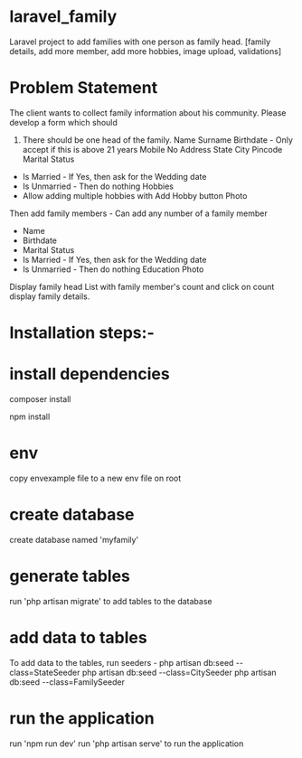 # laravel_family
Laravel project to add families with one person as family head. [family details, add more member, add more hobbies, image upload, validations]

# Problem Statement
The client wants to collect family information about his community. Please develop a form which should

1. There should be one head of the family. 
Name
Surname
Birthdate - Only accept if this is above 21 years
Mobile No
Address
State <drop down>
City  <drop down>
Pincode
Marital Status
 - Is Married  -  If Yes, then ask for the Wedding date 
 - Is Unmarried  - Then do nothing
Hobbies 
- Allow adding multiple hobbies with Add Hobby button
Photo

Then add family members  - Can add any number of a family member
- Name
- Birthdate 
- Marital Status 
- Is Married  -  If Yes, then ask for the Wedding date 
 - Is Unmarried  - Then do nothing
Education
Photo 

Display family head List with family member's count and click on count display family details. 

# Installation steps:- 

# install dependencies
composer install

npm install

# env
copy envexample file to a new env file on root

# create database
create database named 'myfamily'

# generate tables
run 'php artisan migrate' to add tables to the database

# add data to tables
To add data to the tables, run seeders - 
php artisan db:seed --class=StateSeeder
php artisan db:seed --class=CitySeeder
php artisan db:seed --class=FamilySeeder

# run the application
run 'npm run dev' 
run 'php artisan serve' to run the application
